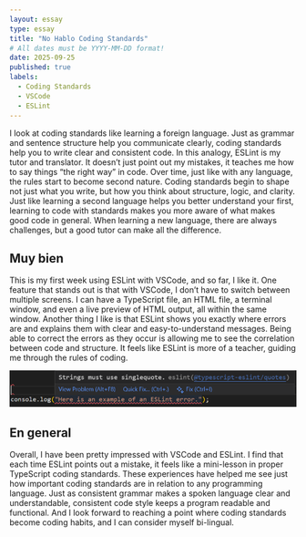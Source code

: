 ```yaml
---
layout: essay
type: essay
title: "No Hablo Coding Standards"
# All dates must be YYYY-MM-DD format!
date: 2025-09-25
published: true
labels:
  - Coding Standards
  - VSCode
  - ESLint
---
```


I look at coding standards like learning a foreign language. Just as grammar and sentence structure help you communicate clearly, coding standards help you to write clear and consistent code. In this analogy, ESLint is my tutor and translator. It doesn’t just point out my mistakes, it teaches me how to say things “the right way” in code. Over time, just like with any language, the rules start to become second nature. Coding standards begin to shape not just what you write, but how you think about structure, logic, and clarity. Just like learning a second language helps you better understand your first, learning to code with standards makes you more aware of what makes good code in general. When learning a new language, there are always challenges, but a good tutor can make all the difference. 

## Muy bien

This is my first week using ESLint with VSCode, and so far, I like it. One feature that stands out is that with VSCode, I don’t have to switch between multiple screens. I can have a TypeScript file, an HTML file, a terminal window, and even a live preview of HTML output, all within the same window. Another thing I like is that ESLint shows you exactly where errors are and explains them with clear and easy-to-understand messages. Being able to correct the errors as they occur is allowing me to see the correlation between code and structure. It feels like ESLint is more of a teacher, guiding me through the rules of coding. 

<div align="center">
  <img width="600px" src="../img/coding-standards/ESLint-error.png">
</div>

## En general 

Overall, I have been pretty impressed with VSCode and ESLint. I find that each time ESLint points out a mistake, it feels like a mini-lesson in proper TypeScript coding standards. These experiences have helped me see just how important coding standards are in relation to any programming language. Just as consistent grammar makes a spoken language clear and understandable, consistent code style keeps a program readable and functional. And I look forward to reaching a point where coding standards become coding habits, and I can consider myself bi-lingual.

